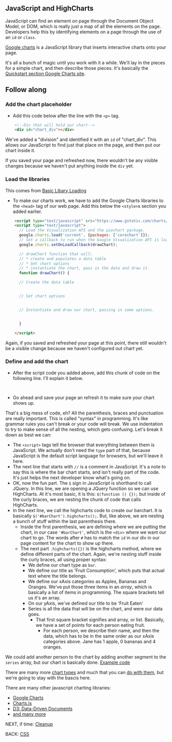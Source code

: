 ## JavaScript and HighCharts

JavaScript can find an element on page through the Document Object Model, or DOM, which is really just a map of all the elements on the page. Developers help this by identifying elements on a page through the use of an `id` or `class`.

[Google charts](https://developers.google.com/chart/interactive/docs/quick_start) is a JavaScript library that inserts interactive charts onto your page.

It's all a bunch of magic until you work with it a while. We'll lay in the pieces for a simple chart, and then describe those pieces. It's basically the [Quickstart section Google Charts site](https://developers.google.com/chart/interactive/docs/quick_start).

## Follow along

### Add the chart placeholder

* Add this code below after the line with the `<p>` tag.

```html
    <!--Div that will hold our chart-->
    <div id="chart_div"></div>
```

We've added a "division" and identified it with an `id` of "chart_div". This allows our JavaScript to find just that place on the page, and then put our chart inside it.

If you saved your page and refreshed now, there wouldn't be any visible changes because we haven't put anything inside the `div` yet.

### Load the libraries

This comes from [Basic Libary Loading](https://developers.google.com/chart/interactive/docs/basic_load_libs)

* To make our charts work, we have to add the Google Charts libraries to the `<head>` tag of our web page. Add this below the `<style>`s section you added earlier.

<!-- put this after the head after all the styles -->


```html
    <script type="text/javascript" src="https://www.gstatic.com/charts/loader.js"></script>
    <script type="text/javascript">
      // Load the Visualization API and the piechart package.
      google.charts.load('current', {packages: ['corechart']});
      // Set a callback to run when the Google Visualization API is loaded.
      google.charts.setOnLoadCallback(drawChart);

      // drawChart function that will:
      // * create and populates a data table
      // * Set chart options
      // * instantiate the chart, pass in the data and draw it.
      function drawChart() {

      // Create the data table


      // Set chart options


      // Instantiate and draw our chart, passing in some options.


      }

    </script>
```

Again, if you saved and refreshed your page at this point, there still wouldn't be a visible change because we haven't configured out chart yet.

### Define and add the chart

* After the script code you added above, add this chunk of code on the following line. I'll explain it below.

```javascript
  

```

* Go ahead and save your page an refresh it to make sure your chart shows up.

That's a big mess of code, eh? All the parenthesis, braces and punctuation are really important. This is called "syntax" in programming. It's like grammar rules you can't break or your code will break. We use indentation to try to make sense of all the nesting, which gets confusing. Let's break it down as best we can:

* The `<script>` tags tell the browser that everything between them is JavaScript. We actually don't need the `type` part of that, because JavaScript is the default script language for browsers, but we'll leave it here.
* The next line that starts with `//` is a comment in JavaScript. It's a note to say this is where the bar chart starts, and isn't really part of the code. It's just helps the next developer know what's going on.
* OK, now the fun part. The `$` sign in JavaScript is shorthand to call JQuery. In this line, we are opening a JQuery function so we can use HighCharts. At it's most basic, it is this: `$(function () {});` but inside of the curly braces, we are nesting the chunk of code that calls HighCharts.
* In the next line, we call the highcharts code to create our barchart. It is basically `$('#barChart').highcharts();`. But, like above, we are nesting a bunch of stuff within the last parenthesis there.
  * Inside the first parenthesis, we are defining where we are putting the chart, in our case `'#barChart'`, which is the `<div>` where we want our chart to go. The words after `#` has to match the `id` in our div in our page content for the chart to show up there.
  * The next part `.highcharts({})` is the highcharts method, where we define different parts of the chart. Again, we're nesting stuff inside the curly braces, all using proper syntax:
    * We define our chart type as `bar`.
    * We define our title as 'Fruit Consumption', which puts that actual text where the title belongs.
    * We define our xAxis categories as Apples, Bananas and Oranges. We've put those three items in an *array*, which is basically a list of items in programming. The square brackets tell us it's an array.
    * On our yAxis, we've defined our title to be 'Fruit Eaten'
    * Series is all the data that will be on the chart, and were our data goes.
      * That first square bracket signifies and array, or list. Basically, we have a set of points for each person eating fruit.
        * For each person, we describe their name, and then the data, which has to be in the same order as our xAxis categories above. Jane has 1 apple, 0 bananas and 4 oranges.

We could add another person to the chart by adding another segment to the `series` array, but our chart is basically done. [Example code](03_mychart.html)

There are many more [chart types](http://www.highcharts.com/demo/) and much that you can [do with them](http://www.highcharts.com/docs), but we're going to stay with the bascis here.

There are many other javascript charting libraries:

* [Google Charts](https://developers.google.com/chart/)
* [Charts.js](http://www.chartjs.org/)
* [D3: Data-Driven Documents](http://d3js.org/)
* [and many more](http://www.sitepoint.com/15-best-javascript-charting-libraries/)

NEXT, if time: [Cleanup](04_cleanup.md)

BACK: [CSS](04_css.md)


